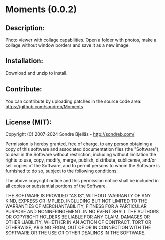 Moments (0.0.2)
============

## Description:

Photo viewer with collage capabilities. Open a folder with photos, make a collage without window borders and save it as a new image.

## Installation:

Download and unzip to install.

## Contribute:

You can contribute by uploading patches in the source code area:
https://github.com/sondreb/Moments

## License (MIT):

Copyright (C) 2007-2024 Sondre Bjellås - http://sondreb.com/

Permission is hereby granted, free of charge, to any person obtaining
a copy of this software and associated documentation files (the
"Software"), to deal in the Software without restriction, including
without limitation the rights to use, copy, modify, merge, publish,
distribute, sublicense, and/or sell copies of the Software, and to
permit persons to whom the Software is furnished to do so, subject to
the following conditions:

The above copyright notice and this permission notice shall be
included in all copies or substantial portions of the Software.

THE SOFTWARE IS PROVIDED "AS IS", WITHOUT WARRANTY OF ANY KIND,
EXPRESS OR IMPLIED, INCLUDING BUT NOT LIMITED TO THE WARRANTIES OF
MERCHANTABILITY, FITNESS FOR A PARTICULAR PURPOSE AND
NONINFRINGEMENT. IN NO EVENT SHALL THE AUTHORS OR COPYRIGHT HOLDERS BE
LIABLE FOR ANY CLAIM, DAMAGES OR OTHER LIABILITY, WHETHER IN AN ACTION
OF CONTRACT, TORT OR OTHERWISE, ARISING FROM, OUT OF OR IN CONNECTION
WITH THE SOFTWARE OR THE USE OR OTHER DEALINGS IN THE SOFTWARE.